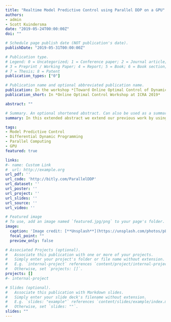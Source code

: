 ```yaml
---
title: "Realtime Model Predictive Control using Parallel DDP on a GPU"
authors:
- admin
- Scott Kuindersma
date: "2019-05-24T00:00:00Z"
doi: ""

# Schedule page publish date (NOT publication's date).
publishDate: "2019-05-31T00:00:00Z"

# Publication type.
# Legend: 0 = Uncategorized; 1 = Conference paper; 2 = Journal article;
# 3 = Preprint / Working Paper; 4 = Report; 5 = Book; 6 = Book section;
# 7 = Thesis; 8 = Patent
publication_types: ["0"]

# Publication name and optional abbreviated publication name.
publication: In the workshop *[Toward Online Optimal Control of Dynamic Robots](http://www.rsl.ethz.ch/scientific-events/workshops/ICRA-2019/online-optimal-control.html)* at the *[2019 International Conference on Robotics and Automation (ICRA)](https://www.icra2019.org/)*
publication_short: In *Online Optimal Control Workshop at ICRA 2019*

abstract: ""

# Summary. An optional shortened abstract. Can also be used as a summary for an extended abstract or poster etc.
summary: In this extended abstract we extend our previous work by using our Parallel DDP implementation for MPC on a physical Kuka arm. We demonstrated the feasibility of this approach in the presence of model discrepancies and communication delays between the robot and GPU and found that higher control rates generally lead to better tracking performance across a range of parallelization options.

tags:
- Model Predictive Control
- Differential Dynamic Programming
- Parallel Computing
- GPU
featured: true

links:
#- name: Custom Link
#  url: http://example.org
url_pdf: ''
url_code: 'http://bitly.com/ParallelDDP'
url_dataset: ''
url_poster: ''
url_project: ''
url_slides: ''
url_source: ''
url_video: ''

# Featured image
# To use, add an image named `featured.jpg/png` to your page's folder. 
image:
  caption: 'Image credit: [**Unsplash**](https://unsplash.com/photos/pLCdAaMFLTE)'
  focal_point: ""
  preview_only: false

# Associated Projects (optional).
#   Associate this publication with one or more of your projects.
#   Simply enter your project's folder or file name without extension.
#   E.g. `internal-project` references `content/project/internal-project/index.md`.
#   Otherwise, set `projects: []`.
projects: []
#- internal-project

# Slides (optional).
#   Associate this publication with Markdown slides.
#   Simply enter your slide deck's filename without extension.
#   E.g. `slides: "example"` references `content/slides/example/index.md`.
#   Otherwise, set `slides: ""`.
slides: ""
---
```


<!-- {{% alert note %}}
Click the *Cite* button above to demo the feature to enable visitors to import publication metadata into their reference management software.
{{% /alert %}}

{{% alert note %}}
Click the *Slides* button above to demo Academic's Markdown slides feature.
{{% /alert %}} -->

<!-- Supplementary notes can be added here, including [code and math](https://sourcethemes.com/academic/docs/writing-markdown-latex/). -->

